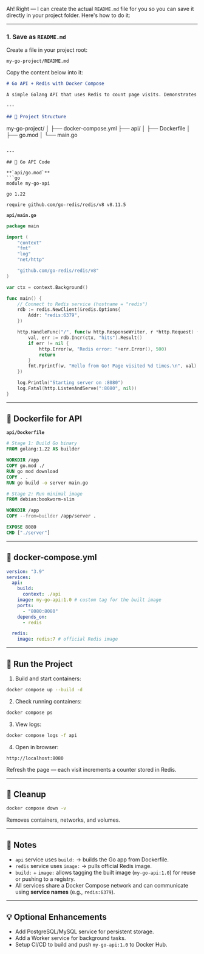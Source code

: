 Ah! Right — I can create the actual `README.md` file for you so you can save it directly in your project folder. Here's how to do it:

---

### 1. Save as `README.md`

Create a file in your project root:

```
my-go-project/README.md
```

Copy the content below into it:

```markdown
# Go API + Redis with Docker Compose

A simple Golang API that uses Redis to count page visits. Demonstrates the use of **Docker Compose** with `build:` and `image:`.

---

## 📂 Project Structure
```

my-go-project/
│
├── docker-compose.yml
├── api/
│ ├── Dockerfile
│ ├── go.mod
│ └── main.go

````

---

## 📝 Go API Code

**`api/go.mod`**
```go
module my-go-api

go 1.22

require github.com/go-redis/redis/v8 v8.11.5
````

**`api/main.go`**

```go
package main

import (
	"context"
	"fmt"
	"log"
	"net/http"

	"github.com/go-redis/redis/v8"
)

var ctx = context.Background()

func main() {
	// Connect to Redis service (hostname = "redis")
	rdb := redis.NewClient(&redis.Options{
		Addr: "redis:6379",
	})

	http.HandleFunc("/", func(w http.ResponseWriter, r *http.Request) {
		val, err := rdb.Incr(ctx, "hits").Result()
		if err != nil {
			http.Error(w, "Redis error: "+err.Error(), 500)
			return
		}
		fmt.Fprintf(w, "Hello from Go! Page visited %d times.\n", val)
	})

	log.Println("Starting server on :8080")
	log.Fatal(http.ListenAndServe(":8080", nil))
}
```

---

## 🐳 Dockerfile for API

**`api/Dockerfile`**

```dockerfile
# Stage 1: Build Go binary
FROM golang:1.22 AS builder

WORKDIR /app
COPY go.mod ./
RUN go mod download
COPY . .
RUN go build -o server main.go

# Stage 2: Run minimal image
FROM debian:bookworm-slim

WORKDIR /app
COPY --from=builder /app/server .

EXPOSE 8080
CMD ["./server"]
```

---

## 📄 docker-compose.yml

```yaml
version: "3.9"
services:
  api:
    build:
      context: ./api
    image: my-go-api:1.0 # custom tag for the built image
    ports:
      - "8080:8080"
    depends_on:
      - redis

  redis:
    image: redis:7 # official Redis image
```

---

## 🚀 Run the Project

1. Build and start containers:

```bash
docker compose up --build -d
```

2. Check running containers:

```bash
docker compose ps
```

3. View logs:

```bash
docker compose logs -f api
```

4. Open in browser:

```
http://localhost:8080
```

Refresh the page — each visit increments a counter stored in Redis.

---

## 🧹 Cleanup

```bash
docker compose down -v
```

Removes containers, networks, and volumes.

---

## 🔑 Notes

- `api` service uses `build:` → builds the Go app from Dockerfile.
- `redis` service uses `image:` → pulls official Redis image.
- `build:` + `image:` allows tagging the built image (`my-go-api:1.0`) for reuse or pushing to a registry.
- All services share a Docker Compose network and can communicate using **service names** (e.g., `redis:6379`).

---

## 💡 Optional Enhancements

- Add PostgreSQL/MySQL service for persistent storage.
- Add a Worker service for background tasks.
- Setup CI/CD to build and push `my-go-api:1.0` to Docker Hub.

